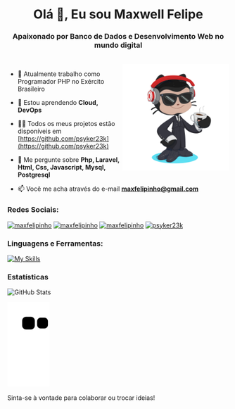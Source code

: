 <h1 align="center">Olá 👋, Eu sou Maxwell Felipe</h1>
<h3 align="center">Apaixonado por Banco de Dados e Desenvolvimento Web no mundo digital</h3><br>
<div>
    <img align="right" width="48%" alt="Octocat" src="https://github.com/psyker23k/psyker23k/blob/main/octocat-1662841456974.png" />
    </div>

- 🔭 Atualmente trabalho como Programador PHP no Exército Brasileiro

- 🌱 Estou aprendendo **Cloud, DevOps**

- 👨‍💻 Todos os meus projetos estão disponíveis em [https://github.com/psyker23k](https://github.com/psyker23k)

- 💬 Me pergunte sobre **Php, Laravel, Html, Css, Javascript, Mysql, Postgresql**

- 📫 Você me acha através do e-mail **maxfelipinho@gmail.com**


<h3 align="left">Redes Sociais:</h3>
<p align="left">
<a href="https://www.linkedin.com/in/maxwell-felipe/" target="_blank"><img src="https://img.shields.io/badge/-LinkedIn-%230077B5?style=for-the-badge&logo=linkedin&logoColor=white" alt="maxfelipinho" target="_blank"/></a>
<a href = "mailto:maxfelipinho@gmail.com"><img src="https://img.shields.io/badge/-Gmail-%23333?style=for-the-badge&logo=gmail&logoColor=white" alt="maxfelipinho" target="_blank"/></a>
<a href="https://www.instagram.com/maxfelipinho/" target="_blank"><img src="https://img.shields.io/badge/-Instagram-%23E4405F?style=for-the-badge&logo=instagram&logoColor=white" alt="maxfelipinho" target="_blank"/></a>
<a href="https://discord.gg/g4Geb2FC" target="_blank"><img src="https://img.shields.io/badge/Discord-7289DA?style=for-the-badge&logo=discord&logoColor=white" alt="psyker23k" target="_blank"/></a>
</p>

<div>
<h3 align="left">Linguagens e Ferramentas:</h3></div>

[![My Skills](https://skillicons.dev/icons?i=js,html,css,mysql,postgresql,mongodb,bootstrap,wordpress,tailwind,php,laravel,docker,vue,react,ps,linux,git,ai,netlify,aws,gcp,azure,figma,webflow&perline=7)](https://skillicons.dev)


### Estatísticas
![GitHub Stats](https://github-readme-stats.vercel.app/api?username=psyker23k&show_icons=true&theme=radical)

![Contribuições](https://github.com/psyker23k/psyker23k/blob/output/github-contribution-grid-snake.svg)

Sinta-se à vontade para colaborar ou trocar ideias!




<!---
psyker23k/psyker23k is a ✨ special ✨ repository because its `README.md` (this file) appears on your GitHub profile.
You can click the Preview link to take a look at your changes.
--->
